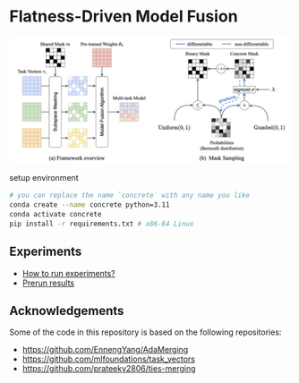 # Flatness-Driven Model Fusion

![Alt text](images/1702203203116.jpg)

setup environment 

```bash
# you can replace the name `concrete` with any name you like
conda create --name concrete python=3.11
conda activate concrete
pip install -r requirements.txt # x86-64 Linux
```

## Experiments

- [How to run experiments?](docs/experiments.md)
- [Prerun results](results)

## Acknowledgements

Some of the code in this repository is based on the following repositories:

- https://github.com/EnnengYang/AdaMerging
- https://github.com/mlfoundations/task_vectors
- https://github.com/prateeky2806/ties-merging
